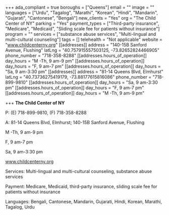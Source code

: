 +++
ada_compliant = true
boroughs = ["Queens"]
email = ""
image = ""
languages = ["Urdu", "Tagalog", "Marathi", "Korean", "Hindi", "Mandarin", "Gujarati", "Cantonese", "Bengali"]
new_clients = "Yes"
org = "The Child Center of NY"
parking = "Yes"
payment_types = ["Third-party insurance", "Medicare", "Medicaid", "Sliding scale fee for patients without insurance"]
program = ""
services = ["substance abuse services", "Multi-lingual and multi-cultural counseling"]
tags = []
telehealth = "Not applicable"
website = "www.childcenterny.org"
[[addresses]]
address = "140-15B Sanford Avenue, Flushing"
latLng = "40.757915557503125, -73.82652824466905"
phone_number = "718-358-8288"
[[addresses.hours_of_operation]]
day_hours = "M -Th, 9 am-9 pm"
[[addresses.hours_of_operation]]
day_hours = "F, 9 am-7 pm"
[[addresses.hours_of_operation]]
day_hours = "Sa, 9 am-3:30 pm"
[[addresses]]
address = "81-14 Queens Blvd, Elmhurst"
latLng = "40.73736275419179, -73.88177615816086"
phone_number = "718-899-9810"
[[addresses.hours_of_operation]]
day_hours = "Sa, 9 am-3:30 pm"
[[addresses.hours_of_operation]]
day_hours = "F, 9 am-7 pm"
[[addresses.hours_of_operation]]
day_hours = "M -Th, 9 am-9 pm"

+++
**The Child Center of NY**

P: (E) 718-899-9810, (F) 718-358-8288

A: 81-14 Queens Blvd, Elmhurst; 140-15B Sanford Avenue, Flushing

M -Th, 9 am-9 pm

F, 9 am-7 pm

Sa, 9 am-3:30 pm

www.childcenterny.org

Services: Multi-lingual and multi-cultural counseling, substance abuse services

Payment: Medicare, Medicaid, third-party insurance, sliding scale fee for patients without insurance

Languages: Bengali, Cantonese, Mandarin, Gujarati, Hindi, Korean, Marathi, Tagalog, Urdu